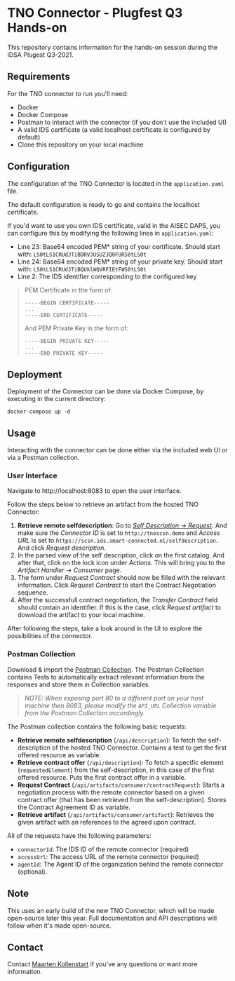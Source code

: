 # TNO Connector - Plugfest Q3 Hands-on

This repository contains information for the hands-on session during the IDSA Plugest Q3-2021.

## Requirements

For the TNO connector to run you'll need:
- Docker
- Docker Compose
- Postman to interact with the connector (if you don't use the included UI)
- A valid IDS certificate (a valid localhost certificate is configured by default)
- Clone this repository on your local machine

## Configuration

The configuration of the TNO Connector is located in the `application.yaml` file.

The default configuration is ready to go and contains the localhost certificate.

If you'd want to use you own IDS certificate, valid in the AISEC DAPS, you can configure this by modifying the following lines in `application.yaml`:
- Line 23: Base64 encoded PEM* string of your certificate. Should start with: `LS0tLS1CRUdJTiBDRVJUSUZJQ0FURS0tLS0t`
- Line 24: Base64 encoded PEM* string of your private key. Should start with: `LS0tLS1CRUdJTiBQUklWQVRFIEtFWS0tLS0t`
- Line 2: The IDS identifier corresponding to the configured key


> PEM Certificate in the form of:
>```
>-----BEGIN CERTIFICATE-----
>...
>-----END CERTIFICATE-----
>```
>And PEM Private Key in the form of:
>```
>-----BEGIN PRIVATE KEY-----
>...
>-----END PRIVATE KEY-----
>```
>

## Deployment

Deployment of the Connector can be done via Docker Compose, by executing in the current directory:

```
docker-compose up -d
```

## Usage

Interacting with the connector can be done either via the included web UI or via a Postman collection.

### User Interface

Navigate to http://localhost:8083 to open the user interface.

Follow the steps below to retrieve an artifact from the hosted TNO Connector:
1) **Retrieve remote selfdescription**: Go to [_Self Description -> Request_](http://localhost:8083/#/selfdescription/request). And make sure the _Connector ID_ is set to `http://tnoscsn.demo` and _Access URL_ is set to `https://scsn.ids.smart-connected.nl/selfdescription`. And click _Request description_.
2) In the parsed view of the self description, click on the first catalog. And after that, click on the lock icon under _Actions_. This will bring you to the _Artifact Handler -> Consumer_ page.
3) The form under _Request Contract_ should now be filled with the relevant information. Click _Request Contract_ to start the Contract Negotiation sequence.
3) After the successfull contract negotiation, the _Transfer Contract_ field should contain an identifier. If this is the case, click _Request artifact_ to download the artifact to your local machine.

After following the steps, take a look around in the UI to explore the possibilities of the connector.


### Postman Collection
Download & import the [Postman Collection](Plugfest%20Connector%20Localhost.postman_collection.json). The Postman Collection contains Tests to automatically extract relevant information from the responses and store them in Collection variables.

> _NOTE: When exposing port 80 to a different port on your host machine then 8083, please modify the `API_URL` Collection variable from the Postman Collection accordingly._

The Postman collection contains the following basic requests:
- **Retrieve remote selfdescription** (`/api/description`): To fetch the self-description of the hosted TNO Connector. Contains a test to get the first offered resource as variable.
- **Retrieve contract offer** (`/api/description`): To fetch a specific element (`requestedElement`) from the self-description, in this case of the first offered resource. Puts the first contract offer in a variable.
- **Request Contract** (`/api/artifacts/consumer/contractRequest`): Starts a negotiation process with the remote connector based on a given contract offer (that has been retrieved from the self-description). Stores the Contract Agreement ID as variable.
- **Retrieve artifact** (`/api/artifacts/consumer/artifact`): Retrieves the given artifact with an references to the agreed upon contract.

All of the requests have the following parameters:
- `connectorId`: The IDS ID of the remote connector (required)
- `accessUrl`: The access URL of the remote connector (required)
- `agentId`: The Agent ID of the organization behind the remote connector (optional).

## Note

This uses an early build of the new TNO Connector, which will be made open-source later this year. Full documentation and API descriptions will follow when it's made open-source. 

## Contact

Contact [Maarten Kollenstart](mailto:maarten.kollenstart@tno.nl?subject=IDSA%20Hands%20On%20Session%202021) if you've any questions or want more information.